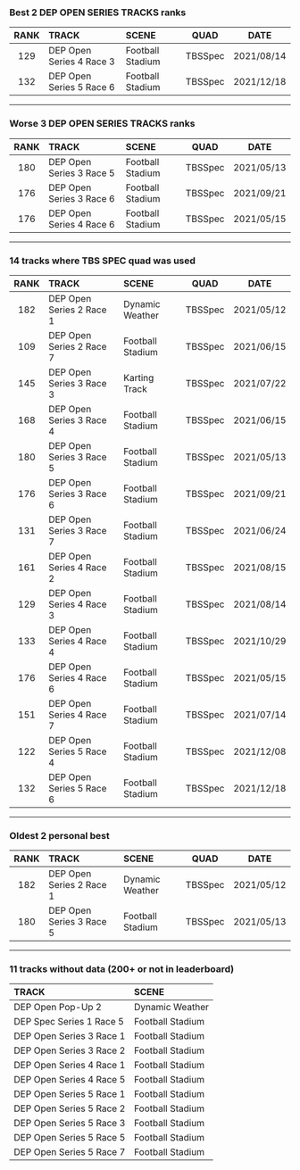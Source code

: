### Best 2 DEP OPEN SERIES TRACKS ranks
|RANK|TRACK|SCENE|QUAD|DATE|
|:---:|:---|:---|:---:|:---:|
|129|DEP Open Series 4 Race 3|Football Stadium|TBSSpec|2021/08/14|
|132|DEP Open Series 5 Race 6|Football Stadium|TBSSpec|2021/12/18|
---
### Worse 3 DEP OPEN SERIES TRACKS ranks
|RANK|TRACK|SCENE|QUAD|DATE|
|:---:|:---|:---|:---:|:---:|
|180|DEP Open Series 3 Race 5|Football Stadium|TBSSpec|2021/05/13|
|176|DEP Open Series 3 Race 6|Football Stadium|TBSSpec|2021/09/21|
|176|DEP Open Series 4 Race 6|Football Stadium|TBSSpec|2021/05/15|
---
### 14 tracks where TBS SPEC quad was used
|RANK|TRACK|SCENE|QUAD|DATE|
|:---:|:---|:---|:---:|:---:|
|182|DEP Open Series 2 Race 1|Dynamic Weather|TBSSpec|2021/05/12|
|109|DEP Open Series 2 Race 7|Football Stadium|TBSSpec|2021/06/15|
|145|DEP Open Series 3 Race 3|Karting Track|TBSSpec|2021/07/22|
|168|DEP Open Series 3 Race 4|Football Stadium|TBSSpec|2021/06/15|
|180|DEP Open Series 3 Race 5|Football Stadium|TBSSpec|2021/05/13|
|176|DEP Open Series 3 Race 6|Football Stadium|TBSSpec|2021/09/21|
|131|DEP Open Series 3 Race 7|Football Stadium|TBSSpec|2021/06/24|
|161|DEP Open Series 4 Race 2|Football Stadium|TBSSpec|2021/08/15|
|129|DEP Open Series 4 Race 3|Football Stadium|TBSSpec|2021/08/14|
|133|DEP Open Series 4 Race 4|Football Stadium|TBSSpec|2021/10/29|
|176|DEP Open Series 4 Race 6|Football Stadium|TBSSpec|2021/05/15|
|151|DEP Open Series 4 Race 7|Football Stadium|TBSSpec|2021/07/14|
|122|DEP Open Series 5 Race 4|Football Stadium|TBSSpec|2021/12/08|
|132|DEP Open Series 5 Race 6|Football Stadium|TBSSpec|2021/12/18|
---
### Oldest 2 personal best
|RANK|TRACK|SCENE|QUAD|DATE|
|:---:|:---|:---|:---:|:---:|
|182|DEP Open Series 2 Race 1|Dynamic Weather|TBSSpec|2021/05/12|
|180|DEP Open Series 3 Race 5|Football Stadium|TBSSpec|2021/05/13|
---
### 11 tracks without data (200+ or not in leaderboard)
|TRACK|SCENE|
|:---|:---|
|DEP Open Pop-Up 2|Dynamic Weather|
|DEP Spec Series 1 Race 5|Football Stadium|
|DEP Open Series 3 Race 1|Football Stadium|
|DEP Open Series 3 Race 2|Football Stadium|
|DEP Open Series 4 Race 1|Football Stadium|
|DEP Open Series 4 Race 5|Football Stadium|
|DEP Open Series 5 Race 1|Football Stadium|
|DEP Open Series 5 Race 2|Football Stadium|
|DEP Open Series 5 Race 3|Football Stadium|
|DEP Open Series 5 Race 5|Football Stadium|
|DEP Open Series 5 Race 7|Football Stadium|
